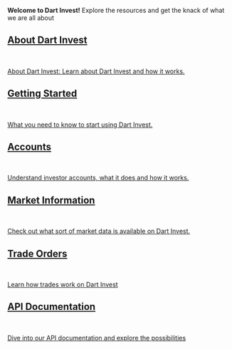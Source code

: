 **Welcome to Dart Invest!** Explore the resources and get the knack of what we are all about

<div class="flex-grid homepage-category-links">
 <div class="col homepage-category-box">
          <a href="/#/about">
            <h2><colored>About Dart Invest</h2>
            <br>
            <p>
              About Dart Invest: Learn about Dart Invest and how it works.
            </p>
          </a>
  </div>

<div class="col homepage-category-box">
          <a href="/#/getstarted">
            <h2><colored>Getting Started</h2>
            <br>
            <p>
              What you need to know to start using Dart Invest.
            </p>
          </a>
 </div>

<div class="col homepage-category-box">
  <a href="/#/accounts">
  <h2><colored>Accounts</h2>
  <br>
    <p>
      Understand investor accounts, what it does and how it works.
    </p>
    </a>
</div>

<div class="col homepage-category-box">
  <a href="/#/market">
  <h2><colored>Market Information</h2>
  <br>
    <p>
      Check out what sort of market data is available on  Dart Invest.
    </p>
    </a>
</div>

<div class="col homepage-category-box">
  <a href="/#/trades">
  <h2><colored>Trade Orders</h2>
  <br>
    <p>
      Learn how trades work on Dart Invest
    </p>
    </a>
</div>

<div class="col homepage-category-box">
  <a href="/#/api">
  <h2><colored>API Documentation</h2>
  <br>
    <p>
    Dive into our API documentation and explore the possibilities
    </p>
    </a>
</div>

</div>
